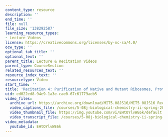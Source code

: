 ```yaml
---
content_type: resource
description: ''
end_time: ''
file: null
file_size: '138292587'
learning_resource_types:
- Lecture Videos
license: https://creativecommons.org/licenses/by-nc-sa/4.0/
ocw_type: ''
optional_tab_title: ''
optional_text: ''
parent_title: Lecture & Recitation Videos
parent_type: CourseSection
related_resources_text: ''
resource_index_text: ''
resourcetype: Video
start_time: ''
title: 'Recitation 4: Purification of Native and Mutant Ribosomes, Protein Purification'
uid: ed022ed8-94e9-1a3e-cae0-67c61779aeb5
video_files:
  archive_url: https://archive.org/download/MIT5.08JS16/MIT5_08JS16_Recitation_04_300k.mp4
  video_captions_file: /courses/5-08j-biological-chemistry-ii-spring-2016/a3cfc55670815efeb19e7adc44100881_EHtOYlvWE6k.vtt
  video_thumbnail_file: https://img.youtube.com/vi/EHtOYlvWE6k/default.jpg
  video_transcript_file: /courses/5-08j-biological-chemistry-ii-spring-2016/f531437dafe3d4bf8c64f0ababe72a8f_EHtOYlvWE6k.pdf
video_metadata:
  youtube_id: EHtOYlvWE6k
---
```

